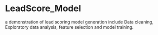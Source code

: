 # LeadScore_Model
a demonstration of lead scoring model generation include Data cleaning, Exploratory data analysis, feature selection and model training.
